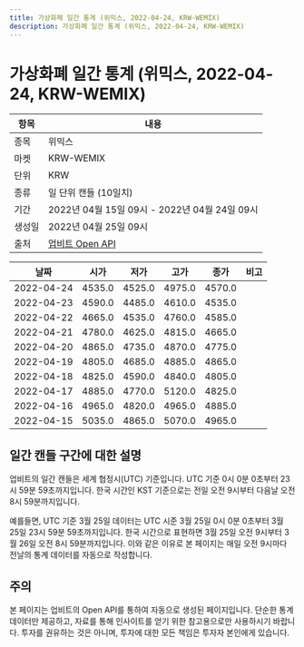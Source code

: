 ```yaml
---
title: 가상화폐 일간 통계 (위믹스, 2022-04-24, KRW-WEMIX)
description: 가상화폐 일간 통계 (위믹스, 2022-04-24, KRW-WEMIX)
---
```



가상화폐 일간 통계 (위믹스, 2022-04-24, KRW-WEMIX)
===

|항목|내용|
|--|--|
|종목|위믹스|
|마켓|KRW-WEMIX|
|단위|KRW|
|종류|일 단위 캔들 (10일치)|
|기간|2022년 04월 15일 09시 - 2022년 04월 24일 09시|
|생성일|2022년 04월 25일 09시|
|출처|[업비트 Open API](https://docs.upbit.com)|


|날짜|시가|저가|고가|종가|비고|
|--|--|--|--|--|--|
|2022-04-24|4535.0|4525.0|4975.0|4570.0|    |
|2022-04-23|4590.0|4485.0|4610.0|4535.0|    |
|2022-04-22|4665.0|4535.0|4760.0|4585.0|    |
|2022-04-21|4780.0|4625.0|4815.0|4665.0|    |
|2022-04-20|4865.0|4735.0|4870.0|4775.0|    |
|2022-04-19|4805.0|4685.0|4885.0|4865.0|    |
|2022-04-18|4825.0|4590.0|4840.0|4805.0|    |
|2022-04-17|4885.0|4770.0|5120.0|4825.0|    |
|2022-04-16|4965.0|4820.0|4965.0|4885.0|    |
|2022-04-15|5035.0|4865.0|5070.0|4965.0|    |


일간 캔들 구간에 대한 설명
---


업비트의 일간 캔들은 세계 협정시(UTC) 기준입니다. 
UTC 기준 0시 0분 0초부터 23시 59분 59초까지입니다. 
한국 시간인 KST 기준으로는 전일 오전 9시부터 다음날 오전 8시 59분까지입니다. 


예를들면, UTC 기준 3월 25일 데이터는 UTC 시준 3월 25일 0시 0분 0초부터 3월 25일 23시 59분 59초까지입니다. 
한국 시간으로 표현하면 3월 25일 오전 9시부터 3월 26일 오전 8시 59분까지입니다. 
이와 같은 이유로 본 페이지는 매일 오전 9시마다 전날의 통계 데이터를 자동으로 작성합니다. 


주의
---


본 페이지는 업비트의 Open API를 통하여 자동으로 생성된 페이지입니다. 
단순한 통계 데이터만 제공하고, 자료를 통해 인사이트를 얻기 위한 참고용으로만 사용하시기 바랍니다. 
투자를 권유하는 것은 아니며, 투자에 대한 모든 책임은 투자자 본인에게 있습니다. 
